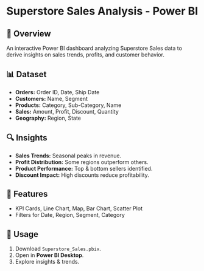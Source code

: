 # Superstore Sales Analysis - Power BI

## 📌 Overview
An interactive Power BI dashboard analyzing Superstore Sales data to derive insights on sales trends, profits, and customer behavior.

## 📊 Dataset
- **Orders:** Order ID, Date, Ship Date
- **Customers:** Name, Segment
- **Products:** Category, Sub-Category, Name
- **Sales:** Amount, Profit, Discount, Quantity
- **Geography:** Region, State

## 🔍 Insights
- **Sales Trends:** Seasonal peaks in revenue.
- **Profit Distribution:** Some regions outperform others.
- **Product Performance:** Top & bottom sellers identified.
- **Discount Impact:** High discounts reduce profitability.

## 🚀 Features
- KPI Cards, Line Chart, Map, Bar Chart, Scatter Plot
- Filters for Date, Region, Segment, Category

## 📂 Usage
1. Download `Superstore_Sales.pbix`.
2. Open in **Power BI Desktop**.
3. Explore insights & trends.
